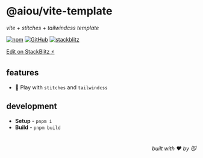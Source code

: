 # @aiou/vite-template
*vite + stitches + tailwindcss template*

[![npm](https://img.shields.io/npm/v/@aiou/vite-template)](https://github.com/neo-hack/vite-template/tree/master) [![GitHub](https://img.shields.io/npm/l/@aiou/vite-template)](https://github.com/neo-hack/vite-template/tree/master) [![stackblitz](https://img.shields.io/badge/%E2%9A%A1%EF%B8%8Fstackblitz-online-blue)](https://stackblitz.com/github/neo-hack/vite-template/tree/master)

[Edit on StackBlitz ⚡️](https://stackblitz.com/github/neo-hack/vite-template/tree/master)


## features

- 💞 Play with `stitches` and `tailwindcss`

## development

- **Setup** - `pnpm i`
- **Build** - `pnpm build`

# 
<div align='right'>

*built with ❤️ by 😼*

</div>